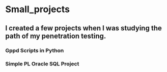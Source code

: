 # Small_projects

## I created a few projects when I was studying the path of my penetration testing.


### Gppd Scripts in Python


### Simple PL Oracle SQL Project
